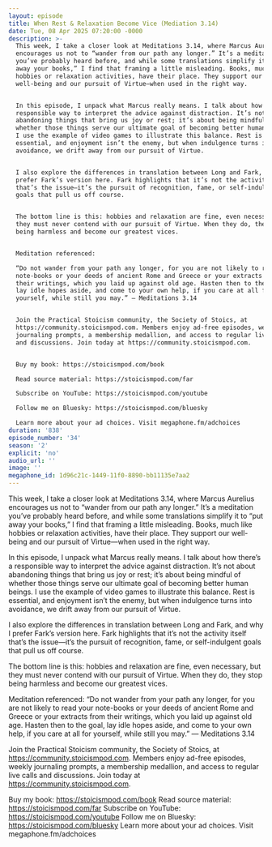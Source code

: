 ```yaml
---
layout: episode
title: When Rest & Relaxation Become Vice (Mediation 3.14)
date: Tue, 08 Apr 2025 07:20:00 -0000
description: >-
  This week, I take a closer look at Meditations 3.14, where Marcus Aurelius
  encourages us not to “wander from our path any longer.” It’s a meditation
  you’ve probably heard before, and while some translations simplify it to “put
  away your books,” I find that framing a little misleading. Books, much like
  hobbies or relaxation activities, have their place. They support our
  well-being and our pursuit of Virtue—when used in the right way.


  In this episode, I unpack what Marcus really means. I talk about how there’s a
  responsible way to interpret the advice against distraction. It’s not about
  abandoning things that bring us joy or rest; it’s about being mindful of
  whether those things serve our ultimate goal of becoming better human beings.
  I use the example of video games to illustrate this balance. Rest is
  essential, and enjoyment isn’t the enemy, but when indulgence turns into
  avoidance, we drift away from our pursuit of Virtue.


  I also explore the differences in translation between Long and Fark, and why I
  prefer Fark’s version here. Fark highlights that it’s not the activity itself
  that’s the issue—it’s the pursuit of recognition, fame, or self-indulgent
  goals that pull us off course.


  The bottom line is this: hobbies and relaxation are fine, even necessary, but
  they must never contend with our pursuit of Virtue. When they do, they stop
  being harmless and become our greatest vices.


  Meditation referenced:

  “Do not wander from your path any longer, for you are not likely to read your
  note-books or your deeds of ancient Rome and Greece or your extracts from
  their writings, which you laid up against old age. Hasten then to the goal,
  lay idle hopes aside, and come to your own help, if you care at all for
  yourself, while still you may.” — Meditations 3.14


  Join the Practical Stoicism community, the Society of Stoics, at
  https://community.stoicismpod.com. Members enjoy ad-free episodes, weekly
  journaling prompts, a membership medallion, and access to regular live calls
  and discussions. Join today at https://community.stoicismpod.com.


  Buy my book: https://stoicismpod.com/book

  Read source material: https://stoicismpod.com/far

  Subscribe on YouTube: https://stoicismpod.com/youtube

  Follow me on Bluesky: https://stoicismpod.com/bluesky

  Learn more about your ad choices. Visit megaphone.fm/adchoices
duration: '838'
episode_number: '34'
season: '2'
explicit: 'no'
audio_url: ''
image: ''
megaphone_id: 1d96c21c-1449-11f0-8890-bb11135e7aa2
---
```


This week, I take a closer look at Meditations 3.14, where Marcus Aurelius encourages us not to “wander from our path any longer.” It’s a meditation you’ve probably heard before, and while some translations simplify it to “put away your books,” I find that framing a little misleading. Books, much like hobbies or relaxation activities, have their place. They support our well-being and our pursuit of Virtue—when used in the right way.

In this episode, I unpack what Marcus really means. I talk about how there’s a responsible way to interpret the advice against distraction. It’s not about abandoning things that bring us joy or rest; it’s about being mindful of whether those things serve our ultimate goal of becoming better human beings. I use the example of video games to illustrate this balance. Rest is essential, and enjoyment isn’t the enemy, but when indulgence turns into avoidance, we drift away from our pursuit of Virtue.

I also explore the differences in translation between Long and Fark, and why I prefer Fark’s version here. Fark highlights that it’s not the activity itself that’s the issue—it’s the pursuit of recognition, fame, or self-indulgent goals that pull us off course.

The bottom line is this: hobbies and relaxation are fine, even necessary, but they must never contend with our pursuit of Virtue. When they do, they stop being harmless and become our greatest vices.

Meditation referenced:
“Do not wander from your path any longer, for you are not likely to read your note-books or your deeds of ancient Rome and Greece or your extracts from their writings, which you laid up against old age. Hasten then to the goal, lay idle hopes aside, and come to your own help, if you care at all for yourself, while still you may.” — Meditations 3.14

Join the Practical Stoicism community, the Society of Stoics, at https://community.stoicismpod.com. Members enjoy ad-free episodes, weekly journaling prompts, a membership medallion, and access to regular live calls and discussions. Join today at https://community.stoicismpod.com.

Buy my book: https://stoicismpod.com/book
Read source material: https://stoicismpod.com/far
Subscribe on YouTube: https://stoicismpod.com/youtube
Follow me on Bluesky: https://stoicismpod.com/bluesky
Learn more about your ad choices. Visit megaphone.fm/adchoices